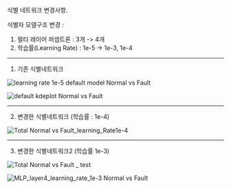 식별 네트워크 변경사항.

식별자 모델구조 변경 :
1) 멀티 레이어 퍼셉트론 : 3개 -> 4개
2) 학습률(Learning Rate) : 1e-5 -> 1e-3, 1e-4

- - - - - - - -
1. 기존 식별네트워크

![learning rate 1e-5 default model Normal vs  Fault ](https://github.com/user-attachments/assets/fdb1a0a4-d9f3-4bbe-b395-36a2d13c8d7a)


![default kdeplot Normal vs  Fault ](https://github.com/user-attachments/assets/393e209f-f27a-47bb-8177-16bebb4b6912)

- - - - - - - -
2. 변경한 식별네트워크 (학습률 : 1e-4)

![Total Normal vs  Fault_learning_Rate1e-4](https://github.com/user-attachments/assets/6f432714-b8bb-4927-a992-4824671f9735)

- - - - - - - -
3. 변경한 식별네트워크2 (학습률  1e-3)

![Total Normal vs  Fault _ test](https://github.com/user-attachments/assets/d38ed1e9-281d-4621-b146-39d8b9149f42)

![MLP_layer4_learning_rate_1e-3 Normal vs  Fault ](https://github.com/user-attachments/assets/f30d987d-223d-43ec-89e6-5c4b910441ec)
